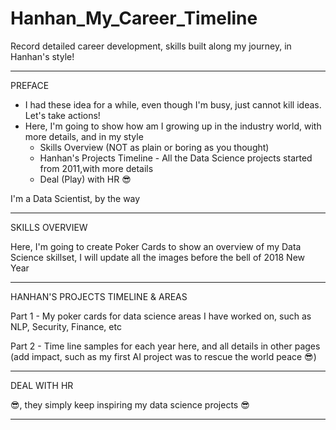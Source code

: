 # Hanhan_My_Career_Timeline
Record detailed career development, skills built along my journey, in Hanhan's style!


***************************************************************************************

PREFACE

* I had these idea for a while, even though I'm busy, just cannot kill ideas. Let's take actions!
* Here, I'm going to show how am I growing up in the industry world, with more details, and in my style
  * Skills Overview (NOT as plain or boring as you thought)
  * Hanhan's Projects Timeline - All the Data Science projects started from 2011,with more details
  * Deal (Play) with HR 😎

I'm a Data Scientist, by the way


***************************************************************************************

SKILLS OVERVIEW

Here, I'm going to create Poker Cards to show an overview of my Data Science skillset, I will update all the images before the bell of 2018 New Year


***************************************************************************************

HANHAN'S PROJECTS TIMELINE & AREAS

Part 1 - My poker cards for data science areas I have worked on, such as NLP, Security, Finance, etc

Part 2 - Time line samples for each year here, and all details in other pages (add impact, such as my first AI project was to rescue the world peace 😎)


***************************************************************************************

DEAL WITH HR

😎, they simply keep inspiring my data science projects 😎


***************************************************************************************
